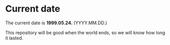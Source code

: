# Current date

The current date is **1999.05.24.** (YYYY.MM.DD.)

This repository will be good when the world ends, so we will know how long it lasted.